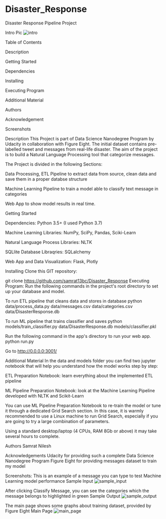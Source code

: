 # Disaster_Response
Disaster Response Pipeline Project

Intro Pic
![intro](https://user-images.githubusercontent.com/65721102/83110162-45a85680-a0e0-11ea-8fd2-23799c39ef94.png)


Table of Contents

Description

Getting Started

Dependencies

Installing

Executing Program

Additional Material

Authors

Acknowledgement

Screenshots

Description
This Project is part of Data Science Nanodegree Program by Udacity in collaboration with Figure Eight. The initial dataset contains pre-labelled tweet and messages from real-life disaster. The aim of the project is to build a Natural Language Processing tool that categorize messages.

The Project is divided in the following Sections:

Data Processing, ETL Pipeline to extract data from source, clean data and save them in a proper databse structure

Machine Learning Pipeline to train a model able to classify text message in categories

Web App to show model results in real time.

Getting Started

Dependencies:
Python 3.5+ (I used Python 3.7)

Machine Learning Libraries: NumPy, SciPy, Pandas, Sciki-Learn

Natural Language Process Libraries: NLTK

SQLlite Database Libraqries: SQLalchemy

Web App and Data Visualization: Flask, Plotly

Installing
Clone this GIT repository:

git clone https://github.com/samrat13bc/Disaster_Response
Executing Program:
Run the following commands in the project's root directory to set up your database and model.

To run ETL pipeline that cleans data and stores in database python data/process_data.py data/messages.csv data/categories.csv data/DisasterResponse.db

To run ML pipeline that trains classifier and saves python models/train_classifier.py data/DisasterResponse.db models/classifier.pkl

Run the following command in the app's directory to run your web app. python run.py

Go to http://0.0.0.0:3001/


Additional Material
In the data and models folder you can find two jupyter notebook that will help you understand how the model works step by step:

ETL Preparation Notebook: learn everything about the implemented ETL pipeline

ML Pipeline Preparation Notebook: look at the Machine Learning Pipeline developed with NLTK and Scikit-Learn

You can use ML Pipeline Preparation Notebook to re-train the model or tune it through a dedicated Grid Search section. In this case, it is warmly recommended to use a Linux machine to run Grid Search, especially if you are going to try a large combination of parameters. 

Using a standard desktop/laptop (4 CPUs, RAM 8Gb or above) it may take several hours to complete.


Authors
Samrat Nilesh


Acknowledgements
Udacity for providing such a complete Data Science Nanodegree Program
Figure Eight for providing messages dataset to train my model

Screenshots:
This is an example of a message you can type to test Machine Learning model performance
Sample Input
![sample_input](https://user-images.githubusercontent.com/65721102/83110577-e7c83e80-a0e0-11ea-832c-c50177bba3cf.png)

After clicking Classify Message, you can see the categories which the message belongs to highlighted in green
Sample Output
![sample_output](https://user-images.githubusercontent.com/65721102/83110637-fd3d6880-a0e0-11ea-9b67-48e767048fd8.png)


The main page shows some graphs about training dataset, provided by Figure Eight
Main Page
![main_page](https://user-images.githubusercontent.com/65721102/83110688-11816580-a0e1-11ea-8098-519009c171aa.png)

